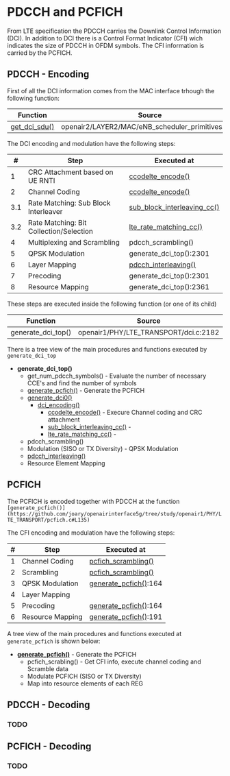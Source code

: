 
# PDCCH and PCFICH

From LTE specification the PDCCH carries the Downlink Control Information (DCI).
In addition to DCI there is a Control Format Indicator (CFI) wich indicates the size of PDCCH in OFDM symbols.
The CFI information is carried by the PCFICH.

## PDCCH - Encoding

First of all the DCI information comes from the MAC interface trhough the following function:

| Function | Source | Callee |
|--|--|--|
| [get_dci_sdu()](https://github.com/joary/openairinterface5g/tree/study/openair2/LAYER2/MAC/eNB_scheduler_primitives.c#L100) | openair2/LAYER2/MAC/eNB_scheduler_primitives.c:98 | openair1/SCHED/phy_procedures_lte_eNb.c:1244|

The DCI encoding and modulation have the following steps:

| # | Step | Executed at |
|--|--|--|
| 1 | CRC Attachment based on UE RNTI | [ccodelte_encode()](https://github.com/joary/openairinterface5g/tree/study/openair1/PHY/CODING/ccoding_byte_lte.c#L51) |
| 2 | Channel Coding | [ccodelte_encode()](https://github.com/joary/openairinterface5g/tree/study/openair1/PHY/CODING/ccoding_byte_lte.c#L51) |
| 3.1 | Rate Matching: Sub Block Interleaver |  [sub_block_interleaving_cc()](https://github.com/joary/openairinterface5g/tree/study/openair1/PHY/CODING/lte_rate_matching.c#L123) |
| 3.2 | Rate Matching: Bit Collection/Selection | [lte_rate_matching_cc()](https://github.com/joary/openairinterface5g/tree/study/openair1/PHY/CODING/lte_rate_matching.c#L632) |
| 4 | Multiplexing and Scrambling | pdcch_scrambling() |
| 5 | QPSK Modulation | generate_dci_top():2301 |
| 6 | Layer Mapping | [pdcch_interleaving()](https://github.com/joary/openairinterface5g/tree/study/openair1/PHY/LTE_TRANSPORT/dci.c#L270) |
| 7 | Precoding | generate_dci_top():2301 |
| 8 | Resource Mapping | generate_dci_top():2361 |

These steps are executed inside the following function (or one of its child)

| Function |  Source | Callee |
|--|--|--|
| generate_dci_top() | openair1/PHY/LTE_TRANSPORT/dci.c:2182 | /openair1/SCHED/phy_procedures_lte_eNb.c:1387 |

There is a tree view of the main procedures and functions executed by `generate_dci_top`

* **generate_dci_top()**
  * get_num_pdcch_symbols() - Evaluate the number of necessary CCE's and find the number of symbols
  * [generate_pcfich()](https://github.com/joary/openairinterface5g/tree/study/openair1/PHY/LTE_TRANSPORT/pcfich.c#L135) - Generate the PCFICH
  * [generate_dci0()](https://github.com/joary/openairinterface5g/tree/study/openair1/PHY/LTE_TRANSPORT/dci.c#L208)
    * [dci_encoding()](https://github.com/joary/openairinterface5g/tree/study/openair1/PHY/LTE_TRANSPORT/dci.c#L163)
      * [ccodelte_encode()](https://github.com/joary/openairinterface5g/tree/study/openair1/PHY/CODING/ccoding_byte_lte.c#L51) - Execure Channel coding and CRC attachment
      * [sub_block_interleaving_cc()](https://github.com/joary/openairinterface5g/tree/study/openair1/PHY/CODING/lte_rate_matching.c#L123) - 
      * [lte_rate_matching_cc()](https://github.com/joary/openairinterface5g/tree/study/openair1/PHY/CODING/lte_rate_matching.c#L632) - 
  * pdcch_scrambling()
  * Modulation (SISO or TX Diversity) - QPSK Modulation 
  * [pdcch_interleaving()](https://github.com/joary/openairinterface5g/tree/study/openair1/PHY/LTE_TRANSPORT/dci.c#L270)
  * Resource Element Mapping

## PCFICH

The PCFICH is encoded together with PDCCH at the function `[generate_pcfich()](https://github.com/joary/openairinterface5g/tree/study/openair1/PHY/LTE_TRANSPORT/pcfich.c#L135)`

The CFI encoding and modulation have the following steps:

| # | Step | Executed at |
|--|--|--|
| 1 | Channel Coding | [pcfich_scrambling()](https://github.com/joary/openairinterface5g/tree/study/openair1/PHY/LTE_TRANSPORT/pcfich.c#L77) |
| 2 | Scrambling | [pcfich_scrambling()](https://github.com/joary/openairinterface5g/tree/study/openair1/PHY/LTE_TRANSPORT/pcfich.c#L77) |
| 3 | QPSK Modulation | [generate_pcfich()](https://github.com/joary/openairinterface5g/tree/study/openair1/PHY/LTE_TRANSPORT/pcfich.c#L135):164 |
| 4 | Layer Mapping |
| 5 | Precoding | [generate_pcfich()](https://github.com/joary/openairinterface5g/tree/study/openair1/PHY/LTE_TRANSPORT/pcfich.c#L135):164 |
| 6 | Resource Mapping | [generate_pcfich()](https://github.com/joary/openairinterface5g/tree/study/openair1/PHY/LTE_TRANSPORT/pcfich.c#L135):191 |

A tree view of the main procedures and functions executed at `generate_pcfich` is shown below:

* **[generate_pcfich()](https://github.com/joary/openairinterface5g/tree/study/openair1/PHY/LTE_TRANSPORT/pcfich.c#L135)** - Generate the PCFICH
  * pcfich_scrabling() - Get CFI info, execute channel coding and Scramble data
  * Modulate PCFICH (SISO or TX Diversity)
  * Map into resource elements of each REG

## PDCCH - Decoding

### TODO

## PCFICH - Decoding

### TODO
